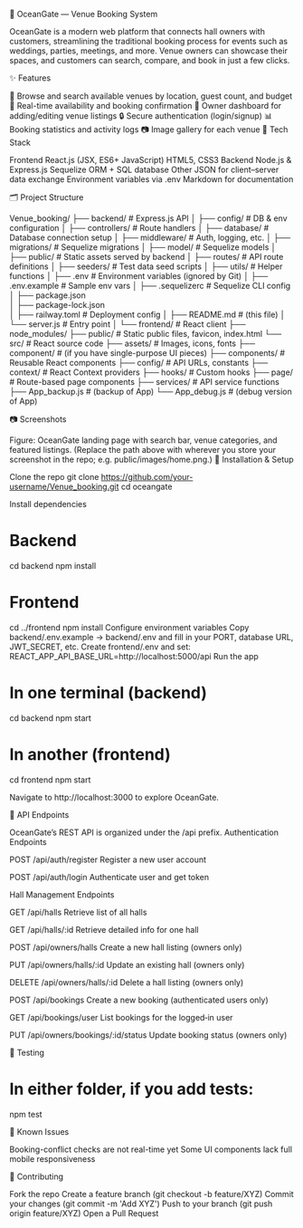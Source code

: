 🌊 OceanGate — Venue Booking System

OceanGate is a modern web platform that connects hall owners with customers, streamlining the traditional booking process for events such as weddings, parties, meetings, and more. Venue owners can showcase their spaces, and customers can search, compare, and book in just a few clicks.

✨ Features

🎯 Browse and search available venues by location, guest count, and budget
📅 Real-time availability and booking confirmation
🧾 Owner dashboard for adding/editing venue listings
🔒 Secure authentication (login/signup)
📊 Booking statistics and activity logs
📷 Image gallery for each venue
🚀 Tech Stack

Frontend
React.js (JSX, ES6+ JavaScript)
HTML5, CSS3
Backend
Node.js & Express.js
Sequelize ORM + SQL database
Other
JSON for client–server data exchange
Environment variables via .env
Markdown for documentation

🗂 Project Structure

Venue_booking/
├── backend/                 # Express.js API
│   ├── config/              # DB & env configuration
│   ├── controllers/         # Route handlers
│   ├── database/            # Database connection setup
│   ├── middleware/          # Auth, logging, etc.
│   ├── migrations/          # Sequelize migrations
│   ├── model/               # Sequelize models
│   ├── public/              # Static assets served by backend
│   ├── routes/              # API route definitions
│   ├── seeders/             # Test data seed scripts
│   ├── utils/               # Helper functions
│   ├── .env                 # Environment variables (ignored by Git)
│   ├── .env.example         # Sample env vars
│   ├── .sequelizerc         # Sequelize CLI config
│   ├── package.json         
│   ├── package-lock.json    
│   ├── railway.toml         # Deployment config
│   ├── README.md            # (this file)
│   └── server.js            # Entry point
│
└── frontend/                # React client
    ├── node_modules/
    ├── public/             # Static public files, favicon, index.html
    └── src/                # React source code
        ├── assets/         # Images, icons, fonts
        ├── component/      # (if you have single-purpose UI pieces)
        ├── components/     # Reusable React components
        ├── config/         # API URLs, constants
        ├── context/        # React Context providers
        ├── hooks/          # Custom hooks
        ├── page/           # Route-based page components
        ├── services/       # API service functions
        ├── App_backup.js   # (backup of App)
        └── App_debug.js    # (debug version of App)

📷 Screenshots


Figure: OceanGate landing page with search bar, venue categories, and featured listings.
(Replace the path above with wherever you store your screenshot in the repo; e.g. public/images/home.png.)
🔧 Installation & Setup

Clone the repo
git clone https://github.com/your-username/Venue_booking.git
cd oceangate

Install dependencies

# Backend
cd backend
npm install

# Frontend
cd ../frontend
npm install
Configure environment variables
Copy backend/.env.example → backend/.env and fill in your PORT, database URL, JWT_SECRET, etc.
Create frontend/.env and set:
REACT_APP_API_BASE_URL=http://localhost:5000/api
Run the app

# In one terminal (backend)
cd backend
npm start

# In another (frontend)
cd frontend
npm start

Navigate to http://localhost:3000 to explore OceanGate.

📡 API Endpoints

OceanGate’s REST API is organized under the /api prefix.
Authentication Endpoints

POST
/api/auth/register
Register a new user account

POST
/api/auth/login
Authenticate user and get token


Hall Management Endpoints

GET
/api/halls
Retrieve list of all halls

GET
/api/halls/:id
Retrieve detailed info for one hall

POST
/api/owners/halls
Create a new hall listing (owners only)

PUT
/api/owners/halls/:id
Update an existing hall (owners only)

DELETE
/api/owners/halls/:id
Delete a hall listing (owners only)


POST
/api/bookings
Create a new booking (authenticated users only)

GET
/api/bookings/user
List bookings for the logged‑in user

PUT
/api/owners/bookings/:id/status
Update booking status (owners only)

🧪 Testing

# In either folder, if you add tests:
npm test

🚧 Known Issues

Booking-conflict checks are not real-time yet
Some UI components lack full mobile responsiveness

🤝 Contributing

Fork the repo
Create a feature branch (git checkout -b feature/XYZ)
Commit your changes (git commit -m 'Add XYZ')
Push to your branch (git push origin feature/XYZ)
Open a Pull Request